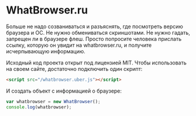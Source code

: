 WhatBrowser.ru
===========

Больше не надо созваниваться и разъяснять, где посмотреть версию браузера и ОС. Не нужно обмениваться скриншотами. Не нужно гадать, запрещен ли в браузере флеш.
Просто попросите человека прислать ссылку, которую он увидит на whatbrowser.ru, и получите исчерпывающую информацию.

Исходный код проекта открыт под лицензией MIT. Чтобы использовать на своем сайте, достаточно подключить один скрипт:

```html
<script src="/whatbrowser.uber.js"></script>
```

И создать объект с информацией о браузере:

```js
var whatbrowser = new WhatBrowser();
console.log(whatbrowser);
```
